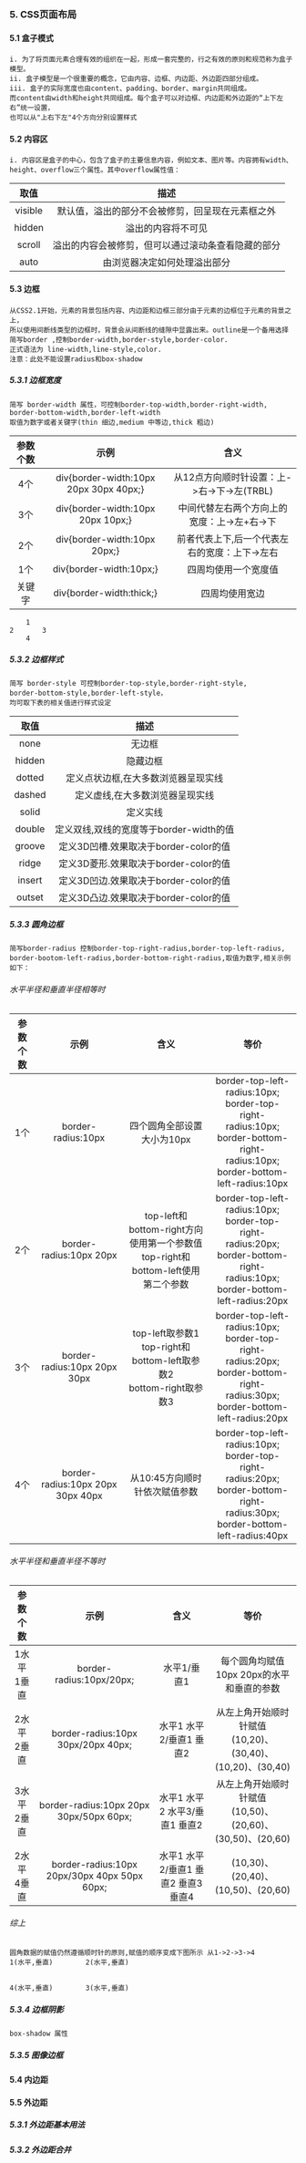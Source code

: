 ### 5. CSS页面布局
#### 5.1 盒子模式
	i. 为了将页面元素合理有效的组织在一起，形成一套完整的，行之有效的原则和规范称为盒子模型。
	ii. 盒子模型是一个很重要的概念，它由内容、边框、内边距、外边距四部分组成。
	iii. 盒子的实际宽度也由content、padding、border、margin共同组成。
	而content由width和height共同组成。每个盒子可以对边框、内边距和外边距的“上下左右”统一设置，
	也可以从"上右下左"4个方向分别设置样式

#### 5.2 内容区
	i. 内容区是盒子的中心，包含了盒子的主要信息内容，例如文本、图片等。内容拥有width、height、overflow三个属性。其中overflow属性值：
取值|描述
:--------:|:--------:|
visible|默认值，溢出的部分不会被修剪，回呈现在元素框之外
hidden|溢出的内容将不可见
scroll|溢出的内容会被修剪，但可以通过滚动条查看隐藏的部分
auto|由浏览器决定如何处理溢出部分

#### 5.3 边框
	从CSS2.1开始，元素的背景包括内容、内边距和边框三部分由于元素的边框位于元素的背景之上，
	所以使用间断线类型的边框时，背景会从间断线的缝隙中显露出来。outline是一个备用选择
	简写border ,控制border-width,border-style,border-color.
	正式语法为 line-width,line-style,color.
	注意：此处不能设置radius和box-shadow
##### 5.3.1 边框宽度
	简写 border-width 属性，可控制border-top-width,border-right-width,
	border-bottom-width,border-left-width
	取值为数字或者关键字(thin 细边,medium 中等边,thick 粗边)
参数个数|示例|含义
:--------:|:--------:|:--------:|
4个|div{border-width:10px 20px 30px 40px;}|从12点方向顺时针设置：上->右->下->左(TRBL)
3个|div{border-width:10px 20px 10px;}|中间代替左右两个方向上的宽度：上->左+右->下
2个|div{border-width:10px 20px;}|前者代表上下,后一个代表左右的宽度：上下->左右
1个|div{border-width:10px;}|四周均使用一个宽度值
关键字|div{border-width:thick;}|四周均使用宽边
		1
	2		3
		4
##### 5.3.2 边框样式
	简写 border-style 可控制border-top-style,border-right-style,
	border-bottom-style,border-left-style，
	均可取下表的相关值进行样式设定
取值|描述
:--------:|:--------:|
none|无边框
hidden|隐藏边框
dotted|定义点状边框,在大多数浏览器呈现实线
dashed|定义虚线,在大多数浏览器呈现实线
solid|定义实线
double|定义双线,双线的宽度等于border-width的值
groove|定义3D凹槽.效果取决于border-color的值
ridge|定义3D菱形.效果取决于border-color的值
insert|定义3D凹边.效果取决于border-color的值
outset|定义3D凸边.效果取决于border-color的值

##### 5.3.3 圆角边框
	简写border-radius 控制border-top-right-radius,border-top-left-radius,
	border-bootom-left-radius,border-bottom-right-radius,取值为数字,相关示例如下：
###### 水平半径和垂直半径相等时
参数个数|示例|含义|等价
:------:|:------:|:------:|:------:|
1个|border-radius:10px|四个圆角全部设置大小为10px|border-top-left-radius:10px;<br>border-top-right-radius:10px;<br>border-bottom-right-radius:10px;<br>border-bottom-left-radius:10px
2个|border-radius:10px 20px|top-left和bottom-right方向使用第一个参数值<br>top-right和bottom-left使用第二个参数|border-top-left-radius:10px;<br>border-top-right-radius:20px;<br>border-bottom-right-radius:10px;<br>border-bottom-left-radius:20px
3个|border-radius:10px 20px 30px|top-left取参数1<br>top-right和bottom-left取参数2<br>bottom-right取参数3|border-top-left-radius:10px;<br>border-top-right-radius:20px;<br>border-bottom-right-radius:30px;<br>border-bottom-left-radius:20px
4个|border-radius:10px 20px 30px 40px|从10:45方向顺时针依次赋值参数|border-top-left-radius:10px;<br>border-top-right-radius:20px;<br>border-bottom-right-radius:30px;<br>border-bottom-left-radius:40px

###### 水平半径和垂直半径不等时
参数个数|示例|含义|等价
:------:|:------:|:------:|:------:|
1水平<br>1垂直|border-radius:10px/20px;|水平1/垂直1|每个圆角均赋值10px 20px的水平和垂直的参数
2水平<br>2垂直|border-radius:10px 30px/20px 40px;|水平1 水平2/垂直1 垂直2|从左上角开始顺时针赋值<br>(10,20)、(30,40)、(10,20)、(30,40)
3水平<br>2垂直|border-radius:10px 20px 30px/50px 60px;|水平1 水平2 水平3/垂直1 垂直2|从左上角开始顺时针赋值<br>(10,50)、(20,60)、(30,50)、(20,60)
2水平<br>4垂直|border-radius:10px 20px/30px 40px 50px 60px;|水平1 水平2/垂直1 垂直2 垂直3 垂直4|(10,30)、(20,40)、(10,50)、(20,60)

###### 综上
	圆角数据的赋值仍然遵循顺时针的原则,赋值的顺序变成下图所示 从1->2->3->4
	1(水平,垂直)		2(水平,垂直)

							
	4(水平,垂直)		3(水平,垂直)
##### 5.3.4 边框阴影
	box-shadow 属性

##### 5.3.5 图像边框

#### 5.4 内边距
#### 5.5 外边距
##### 5.3.1 外边距基本用法
##### 5.3.2 外边距合并
